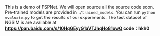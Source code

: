 This is a demo of FSPNet. We will open source all the source code soon. Pre-trained models are provided in `./trained_models`. You can run `python evaluate.py` to get the results of our experiments.
The test dataset of NGSIM is are available at **https://pan.baidu.com/s/10HqGEyyG1aVTJhqHo81owQ 
code：hkh0**
